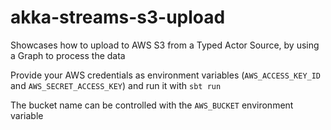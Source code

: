 # akka-streams-s3-upload

Showcases how to upload to AWS S3 from a Typed Actor Source, by using a Graph to process the data

Provide your AWS credentials as environment variables (`AWS_ACCESS_KEY_ID` and `AWS_SECRET_ACCESS_KEY`) and run it with `sbt run`

The bucket name can be controlled with the `AWS_BUCKET` environment variable
